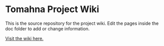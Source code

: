 # Tomahna Project Wiki

This is the source repository for the project wiki.
Edit the pages inside the doc folder to add or change information.

[Visit the wiki here.](https://tomahnaproject.github.io/tomahna-project-wiki/)